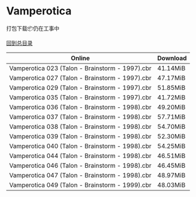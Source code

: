 # Vamperotica

打包下载📦仍在工事中

[回到总目录](/Catalogs.md)







Online | Download
--- | ---
Vamperotica 023 (Talon - Brainstorm - 1997).cbr | 41.14MiB
Vamperotica 027 (Talon - Brainstorm - 1997).cbr | 47.17MiB
Vamperotica 029 (Talon - Brainstorm - 1997).cbr | 51.85MiB
Vamperotica 035 (Talon - Brainstorm - 1997).cbr | 41.72MiB
Vamperotica 036 (Talon - Brainstorm - 1998).cbr | 49.20MiB
Vamperotica 037 (Talon - Brainstorm - 1998).cbr | 57.71MiB
Vamperotica 038 (Talon - Brainstorm - 1998).cbr | 54.70MiB
Vamperotica 039 (Talon - Brainstorm - 1998).cbr | 52.30MiB
Vamperotica 040 (Talon - Brainstorm - 1998).cbr | 54.25MiB
Vamperotica 044 (Talon - Brainstorm - 1998).cbr | 46.51MiB
Vamperotica 046 (Talon - Brainstorm - 1998).cbr | 46.45MiB
Vamperotica 047 (Talon - Brainstorm - 1998).cbr | 48.97MiB
Vamperotica 049 (Talon - Brainstorm - 1999).cbr | 48.03MiB